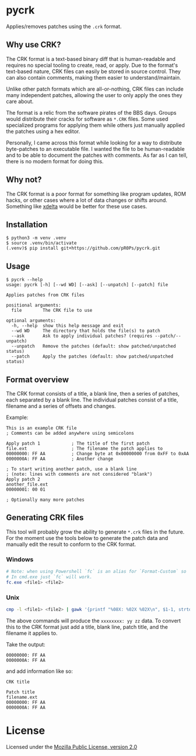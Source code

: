 pycrk
=====

Applies/removes patches using the `.crk` format.


Why use CRK?
------------

The CRK format is a text-based binary diff that is human-readable and requires no special tooling to
create, read, or apply. Due to the format's text-based nature, CRK files can easily be stored in
source control. They can also contain comments, making them easier to understand/maintain.

Unlike other patch formats which are all-or-nothing, CRK files can include many independent patches,
allowing the user to only apply the ones they care about.

The format is a relic from the software pirates of the BBS days. Groups would distribute their
cracks for software as `*.CRK` files. Some used specialized programs for applying them while others
just manually applied the patches using a hex editor.

Personally, I came across this format while looking for a way to distribute byte-patches to an
executable file. I wanted the file to be human-readable and to be able to document the patches with
comments. As far as I can tell, there is no modern format for doing this.


Why not?
--------
The CRK format is a poor format for something like program updates, ROM hacks, or other cases where
a lot of data changes or shifts around. Something like [xdelta](https://github.com/jmacd/xdelta)
would be better for these use cases.

Installation
------------
```
$ python3 -m venv .venv
$ source .venv/bin/activate
(.venv)$ pip install git+https://github.com/pR0Ps/pycrk.git
```

Usage
-----
```
$ pycrk --help
usage: pycrk [-h] [--wd WD] [--ask] [--unpatch] [--patch] file

Applies patches from CRK files

positional arguments:
  file        The CRK file to use

optional arguments:
  -h, --help  show this help message and exit
  --wd WD     The directory that holds the file(s) to patch
  --ask       Ask to apply individual patches? (requires --patch/--unpatch)
  --unpatch   Remove the patches (default: show patched/unpatched status)
  --patch     Apply the patches (default: show patched/unpatched status)
```

Format overview
---------------
The CRK format consists of a title, a blank line, then a series of patches, each separated by a
blank line. The individual patches consist of a title, filename and a series of offsets and changes.

Example:
```crk
This is an example CRK file
; Comments can be added anywhere using semicolons

Apply patch 1            ; The title of the first patch
file.ext                 ; The filename the patch applies to
00000000: FF AA          ; Change byte at 0x00000000 from 0xFF to 0xAA
0000000A: FF AA          ; Another change

; To start writing another patch, use a blank line
; (note: lines with comments are not considered "blank")
Apply patch 2
another_file.ext
00000001: 00 01

; Optionally many more patches
```

Generating CRK files
--------------------

This tool will probably grow the ability to generate `*.crk` files in the future. For the moment use the
tools below to generate the patch data and manually edit the result to conform to the CRK format.

### Windows
```powershell
# Note: when using Powershell `fc` is an alias for `Format-Custom` so `fc.exe` is required.
# In cmd.exe just `fc` will work.
fc.exe <file1> <file2>
```

### Unix
```bash
cmp -l <file1> <file2> | gawk '{printf "%08X: %02X %02X\n", $1-1, strtonum(0$2), strtonum(0$3)}'
```

The above commands will produce the `xxxxxxxx: yy zz` data. To convert this to the CRK format just
add a title, blank line, patch title, and the filename it applies to.

Take the output:
```
00000000: FF AA
0000000A: FF AA
```

and add information like so:
```crk
CRK title

Patch title
filename.ext
00000000: FF AA
0000000A: FF AA
```

License
=======
Licensed under the [Mozilla Public License, version 2.0](https://www.mozilla.org/en-US/MPL/2.0)
